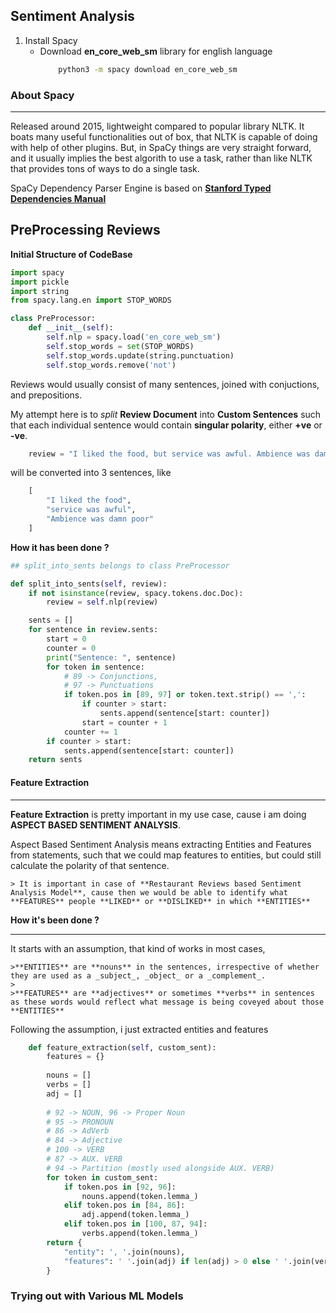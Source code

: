 ## Sentiment Analysis

1. Install Spacy
   - Download **en_core_web_sm** library for english language
     ```sh
         python3 -m spacy download en_core_web_sm
     ```

### About Spacy

---

Released around 2015, lightweight compared to popular library NLTK.
It boats many useful functionalities out of box, that NLTK is capable of doing with help of other plugins. But, in SpaCy things are very straight forward, and it usually implies the best algorith to use a task, rather than like NLTK that provides tons of ways to do a single task.

SpaCy Dependency Parser Engine is based on [**Stanford Typed Dependencies Manual**](https://nlp.stanford.edu/software/dependencies_manual.pdf)

## PreProcessing Reviews

**Initial Structure of CodeBase**
```py
import spacy
import pickle
import string
from spacy.lang.en import STOP_WORDS

class PreProcessor:
    def __init__(self):
        self.nlp = spacy.load('en_core_web_sm')
        self.stop_words = set(STOP_WORDS)
        self.stop_words.update(string.punctuation)
        self.stop_words.remove('not')

```

Reviews would usually consist of many sentences, joined with conjuctions, and prepositions.

My attempt here is to _split_ **Review Document** into **Custom Sentences** such that each individual sentence would contain **singular polarity**, either **+ve** or **-ve**.

```py
    review = "I liked the food, but service was awful. Ambience was damn poor."
```

will be converted into 3 sentences, like

```py
    [
        "I liked the food",
        "service was awful",
        "Ambience was damn poor"
    ]
```

**How it has been done ?**

```py
## split_into_sents belongs to class PreProcessor

def split_into_sents(self, review):
    if not isinstance(review, spacy.tokens.doc.Doc):
        review = self.nlp(review)

    sents = []
    for sentence in review.sents:
        start = 0
        counter = 0
        print("Sentence: ", sentence)
        for token in sentence:
            # 89 -> Conjunctions,
            # 97 -> Punctuations
            if token.pos in [89, 97] or token.text.strip() == ',':
                if counter > start:
                    sents.append(sentence[start: counter])
                start = counter + 1
            counter += 1
        if counter > start:
            sents.append(sentence[start: counter])
    return sents
```

#### Feature Extraction
***

**Feature Extraction** is pretty important in my use case, cause i am doing **ASPECT BASED SENTIMENT ANALYSIS**.

Aspect Based Sentiment Analysis means extracting Entities and Features from statements, such that we could map features to entities, but could still calculate the polarity of that sentence.

>>
    > It is important in case of **Restaurant Reviews based Sentiment Analysis Model**, cause then we would be able to identify what **FEATURES** people **LIKED** or **DISLIKED** in which **ENTITIES** 
>>


**How it's been done ?**
***

It starts with an assumption, that kind of works in most cases,
>>
    >**ENTITIES** are **nouns** in the sentences, irrespective of whether they are used as a _subject_, _object_ or a _complement_.
    >
    >**FEATURES** are **adjectives** or sometimes **verbs** in sentences as these words would reflect what message is being coveyed about those **ENTITIES**
>>

Following the assumption, i just extracted entities and features

```py
    def feature_extraction(self, custom_sent):
        features = {}
        
        nouns = []
        verbs = []
        adj = []
        
        # 92 -> NOUN, 96 -> Proper Noun
        # 95 -> PRONOUN
        # 86 -> AdVerb
        # 84 -> Adjective
        # 100 -> VERB
        # 87 -> AUX. VERB
        # 94 -> Partition (mostly used alongside AUX. VERB)
        for token in custom_sent:
            if token.pos in [92, 96]:
                nouns.append(token.lemma_)
            elif token.pos in [84, 86]:
                adj.append(token.lemma_)
            elif token.pos in [100, 87, 94]:
                verbs.append(token.lemma_)
        return { 
            "entity": ', '.join(nouns),
            "features": ' '.join(adj) if len(adj) > 0 else ' '.join(verbs)
        }              
```

### Trying out with Various ML Models